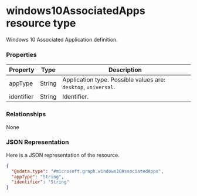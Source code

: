 ﻿# windows10AssociatedApps resource type

Windows 10 Associated Application definition.
### Properties
|Property|Type|Description|
|---|---|---|
|appType|String|Application type. Possible values are: `desktop`, `universal`.|
|identifier|String|Identifier.|

### Relationships
None
### JSON Representation
Here is a JSON representation of the resource.
<!-- {
  "blockType": "resource",
  "keyProperty": "id",
  "@odata.type": "microsoft.graph.windows10AssociatedApps"
}
-->
```json
{
  "@odata.type": "#microsoft.graph.windows10AssociatedApps",
  "appType": "String",
  "identifier": "String"
}
```


